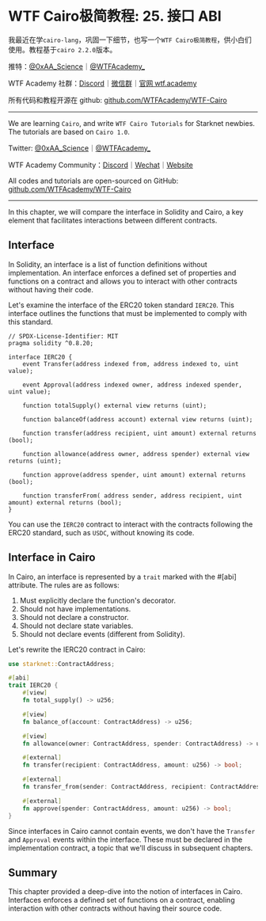 # WTF Cairo极简教程: 25. 接口 ABI

我最近在学`cairo-lang`，巩固一下细节，也写一个`WTF Cairo极简教程`，供小白们使用。教程基于`cairo 2.2.0`版本。

推特：[@0xAA_Science](https://twitter.com/0xAA_Science)｜[@WTFAcademy_](https://twitter.com/WTFAcademy_)

WTF Academy 社群：[Discord](https://discord.gg/5akcruXrsk)｜[微信群](https://docs.google.com/forms/d/e/1FAIpQLSe4KGT8Sh6sJ7hedQRuIYirOoZK_85miz3dw7vA1-YjodgJ-A/viewform?usp=sf_link)｜[官网 wtf.academy](https://wtf.academy)

所有代码和教程开源在 github: [github.com/WTFAcademy/WTF-Cairo](https://github.com/WTFAcademy/WTF-Cairo)

---


We are learning `Cairo`, and write `WTF Cairo Tutorials` for Starknet newbies. The tutorials are based on `Cairo 1.0`.

Twitter: [@0xAA_Science](https://twitter.com/0xAA_Science)｜[@WTFAcademy_](https://twitter.com/WTFAcademy_)

WTF Academy Community：[Discord](https://discord.gg/5akcruXrsk)｜[Wechat](https://docs.google.com/forms/d/e/1FAIpQLSe4KGT8Sh6sJ7hedQRuIYirOoZK_85mizdw7vA1-YjodgJ-A/viewform?usp=sf_link)｜[Website](https://wtf.academy)

All codes and tutorials are open-sourced on GitHub: [github.com/WTFAcademy/WTF-Cairo](https://github.com/WTFAcademy/WTF-Cairo)

---

In this chapter, we will compare the interface in Solidity and Cairo, a key element that facilitates interactions between different contracts.

## Interface

In Solidity, an interface is a list of function definitions without implementation. An interface enforces a defined set of properties and functions on a contract and allows you to interact with other contracts without having their code.

Let's examine the interface of the ERC20 token standard `IERC20`. This interface outlines the functions that must be implemented to comply with this standard.

```solidity
// SPDX-License-Identifier: MIT
pragma solidity ^0.8.20;

interface IERC20 {
    event Transfer(address indexed from, address indexed to, uint value);

    event Approval(address indexed owner, address indexed spender, uint value);

    function totalSupply() external view returns (uint);

    function balanceOf(address account) external view returns (uint);

    function transfer(address recipient, uint amount) external returns (bool);

    function allowance(address owner, address spender) external view returns (uint);

    function approve(address spender, uint amount) external returns (bool);

    function transferFrom( address sender, address recipient, uint amount) external returns (bool);
}
```

You can use the `IERC20` contract to interact with the contracts following the ERC20 standard, such as `USDC`, without knowing its code.

## Interface in Cairo

In Cairo, an interface is represented by a `trait` marked with the #[abi] attribute. The rules are as follows:

1. Must explicitly declare the function's decorator.
2. Should not have implementations.
3. Should not declare a constructor.
4. Should not declare state variables.
5. Should not declare events (different from Solidity).

Let's rewrite the IERC20 contract in Cairo:

```rust
use starknet::ContractAddress;

#[abi]
trait IERC20 {
    #[view]
    fn total_supply() -> u256;

    #[view]
    fn balance_of(account: ContractAddress) -> u256;

    #[view]
    fn allowance(owner: ContractAddress, spender: ContractAddress) -> u256;

    #[external]
    fn transfer(recipient: ContractAddress, amount: u256) -> bool;

    #[external]
    fn transfer_from(sender: ContractAddress, recipient: ContractAddress, amount: u256) -> bool;

    #[external]
    fn approve(spender: ContractAddress, amount: u256) -> bool;
}
```

Since interfaces in Cairo cannot contain events, we don't have the `Transfer` and `Approval` events within the interface. These must be declared in the implementation contract, a topic that we'll discuss in subsequent chapters.

## Summary

This chapter provided a deep-dive into the notion of interfaces in Cairo. Interfaces enforces a defined set of functions on a contract, enabling interaction with other contracts without having their source code.

